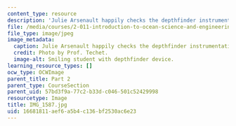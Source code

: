 ```yaml
---
content_type: resource
description: 'Julie Arsenault happily checks the depthfinder instrumentation. '
file: /media/courses/2-011-introduction-to-ocean-science-and-engineering-spring-2006/16681811aef6a5b4c136bf2530ac6e23_IMG_1587.jpg
file_type: image/jpeg
image_metadata:
  caption: Julie Arsenault happily checks the depthfinder instrumentation.
  credit: Photo by Prof. Techet.
  image-alt: Smiling student with depthfinder device.
learning_resource_types: []
ocw_type: OCWImage
parent_title: Part 2
parent_type: CourseSection
parent_uid: 57bd3f9a-77c2-b33d-c046-501c52429998
resourcetype: Image
title: IMG_1587.jpg
uid: 16681811-aef6-a5b4-c136-bf2530ac6e23
---
```

